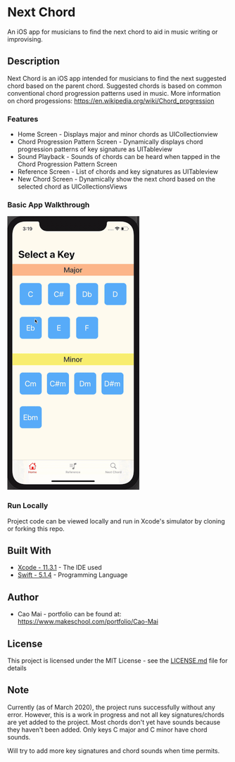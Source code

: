 # Next Chord 
An iOS app for musicians to find the next chord to aid in music writing or improvising.

## Description
Next Chord is an iOS app intended for musicians to find the next suggested chord based on the parent chord. Suggested chords is based on common conventional chord progression patterns used in music. More information on chord progessions: https://en.wikipedia.org/wiki/Chord_progression

### Features
* Home Screen - Displays major and minor chords as UICollectionview
* Chord Progression Pattern Screen - Dynamically displays chord progression patterns of key signature as UITableview
* Sound Playback - Sounds of chords can be heard when tapped in the Chord Progression Pattern Screen
* Reference Screen - List of chords and key signatures as UITableview
* New Chord Screen - Dynamically show the next chord based on the selected chord as UICollectionsViews

### Basic App Walkthrough
![](nextChordProjectWalk.gif)

### Run Locally

Project code can be viewed locally and run in Xcode's simulator by cloning or forking this repo.

## Built With
* [Xcode - 11.3.1](https://developer.apple.com/xcode/) - The IDE used
* [Swift - 5.1.4](https://developer.apple.com/swift/) - Programming Language

## Author
* Cao Mai - portfolio can be found at:
https://www.makeschool.com/portfolio/Cao-Mai

## License

This project is licensed under the MIT License - see the [LICENSE.md](LICENSE.md) file for details

## Note
Currently (as of March 2020), the project runs successfully without any error. However, this is a work in progress and not all key signatures/chords are yet added to the project. Most chords don't yet have sounds because they haven't been added. Only keys C major and C minor have chord sounds.

Will try to add more key signatures and chord sounds when time permits.